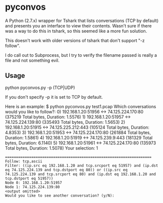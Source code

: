 pyconvos
================

A Python (2.7.x) wrapper for Tshark that lists conversations (TCP by default) and presents you an interface to
view their contents. Wasn't sure if there was a way to do this in tshark, so this seemed like a more fun solution.

This doesn't work with older versions of tshark that don't support "-z follow".

I do call out to Subprocess, but I try to verify the filename passed is really a file and not something evil.


Usage
----------------
python pyconvos.py <file> -p (TCP|UDP)

If you don't specify -p it is set to TCP by default.

Here is an example:
    $ python pyconvos.py test1.pcap
    Which conversations would you like to follow?:
    0) 192.168.1.20:51956 <-> 74.125.224.170:80 (375219 Total bytes, Duration: 1.5576)
    1) 192.168.1.20:51957 <-> 74.125.224.139:80 (335493 Total bytes, Duration: 1.5653)
    2) 192.168.1.20:51915 <-> 74.125.225.212:443 (105124 Total bytes, Duration: 4.8353)
    3) 192.168.1.20:51953 <-> 74.125.224.170:80 (261884 Total bytes, Duration: 1.5861)
    4) 192.168.1.20:51919 <-> 74.125.239.9:443 (181329 Total bytes, Duration: 6.1140)
    5) 192.168.1.20:51961 <-> 74.125.224.170:80 (135973 Total bytes, Duration: 1.5078)
    Your selection: 1

    ===================================================================
    Follow: tcp,ascii
    Filter: ((ip.src eq 192.168.1.20 and tcp.srcport eq 51957) and (ip.dst eq 74.125.224.139 and tcp.dstport eq 80)) or ((ip.src eq 74.125.224.139 and tcp.srcport eq 80) and (ip.dst eq 192.168.1.20 and tcp.dstport eq 51957))
    Node 0: 192.168.1.20:51957
    Node 1: 74.125.224.139:80
    <output omitted>
    Would you like to see another conversation? (y/N):

